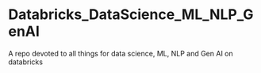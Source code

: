 # Databricks_DataScience_ML_NLP_GenAI
A repo devoted to all things for data science, ML, NLP and Gen AI on databricks
